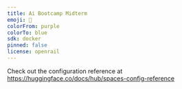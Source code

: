 ```yaml
---
title: Ai Bootcamp Midterm
emoji: 🏢
colorFrom: purple
colorTo: blue
sdk: docker
pinned: false
license: openrail
---
```


Check out the configuration reference at https://huggingface.co/docs/hub/spaces-config-reference

